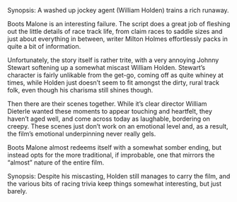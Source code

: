 Synopsis: A washed up jockey agent (William Holden) trains a rich runaway.

Boots Malone is an interesting failure.  The script does a great job of fleshing out the little details of race track life, from claim races to saddle sizes and just about everything in between, writer Milton Holmes effortlessly packs in quite a bit of information.

Unfortunately, the story itself is rather trite, with a very annoying Johnny Stewart softening up a somewhat miscast William Holden.  Stewart’s character is fairly unlikable from the get-go, coming off as quite whiney at times, while Holden just doesn’t seem to fit amongst the dirty, rural track folk, even though his charisma still shines though.

Then there are their scenes together.  While it’s clear director William Dieterle wanted these moments to appear touching and heartfelt, they haven’t aged well, and come across today as laughable, bordering on creepy. These scenes just don’t work on an emotional level and, as a result, the film’s emotional underpinning never really gels.

Boots Malone almost redeems itself with a somewhat somber ending, but instead opts for the more traditional, if improbable, one that mirrors the “almost” nature of the entire film.

Synopsis: Despite his miscasting, Holden still manages to carry the film, and the various bits of racing trivia keep things somewhat interesting, but just barely.